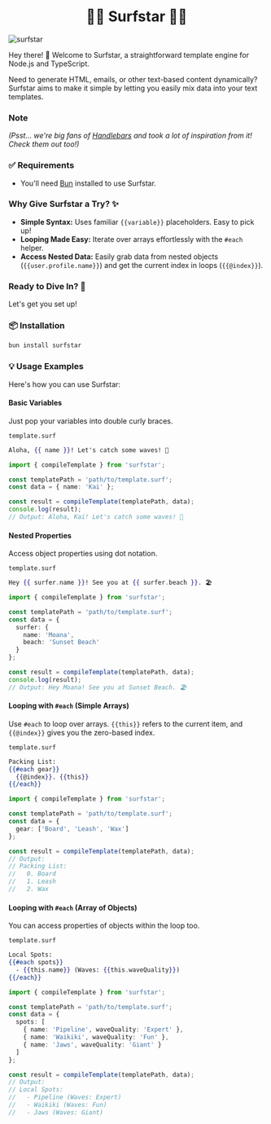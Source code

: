 <div align="center">

# 🏄‍♂️ Surfstar 🏄‍♀️

</div>

![surfstar](https://github.com/ChristoferMendes/surfstar/assets/107426464/165060de-cf7e-427c-a4f4-7cba5d00e63e) 

Hey there\! 👋 Welcome to Surfstar, a straightforward template engine for Node.js and TypeScript.

Need to generate HTML, emails, or other text-based content dynamically? Surfstar aims to make it simple by letting you easily mix data into your text templates.

### Note
*(Psst... we're big fans of [Handlebars](https://github.com/handlebars-lang/handlebars.js/) and took a lot of inspiration from it\! Check them out too\!)*

### ✅ Requirements

  * You'll need [Bun](https://bun.sh/) installed to use Surfstar.

### Why Give Surfstar a Try? ✨

  * **Simple Syntax:** Uses familiar `{{variable}}` placeholders. Easy to pick up\!
  * **Looping Made Easy:** Iterate over arrays effortlessly with the `#each` helper.
  * **Access Nested Data:** Easily grab data from nested objects (`{{user.profile.name}}`) and get the current index in loops (`{{@index}}`).

### Ready to Dive In? 🌊

Let's get you set up\!

### 📦 Installation

```bash
bun install surfstar
```

### 💡 Usage Examples

Here's how you can use Surfstar:

#### Basic Variables

Just pop your variables into double curly braces.

`template.surf`

```handlebars
Aloha, {{ name }}! Let's catch some waves! 🤙
```

```typescript
import { compileTemplate } from 'surfstar';

const templatePath = 'path/to/template.surf';
const data = { name: 'Kai' };

const result = compileTemplate(templatePath, data);
console.log(result);
// Output: Aloha, Kai! Let's catch some waves! 🤙
```

#### Nested Properties

Access object properties using dot notation.

`template.surf`

```handlebars
Hey {{ surfer.name }}! See you at {{ surfer.beach }}. 🏖️
```

```typescript
import { compileTemplate } from 'surfstar';

const templatePath = 'path/to/template.surf';
const data = {
  surfer: {
    name: 'Moana',
    beach: 'Sunset Beach'
  }
};

const result = compileTemplate(templatePath, data);
console.log(result);
// Output: Hey Moana! See you at Sunset Beach. 🏖️
```

#### Looping with `#each` (Simple Arrays)

Use `#each` to loop over arrays. `{{this}}` refers to the current item, and `{{@index}}` gives you the zero-based index.

`template.surf`

```handlebars
Packing List:
{{#each gear}}
  {{@index}}. {{this}}
{{/each}}
```

```typescript
import { compileTemplate } from 'surfstar';

const templatePath = 'path/to/template.surf';
const data = {
  gear: ['Board', 'Leash', 'Wax']
};

const result = compileTemplate(templatePath, data);
// Output:
// Packing List:
//   0. Board
//   1. Leash
//   2. Wax
```

#### Looping with `#each` (Array of Objects)

You can access properties of objects within the loop too.

`template.surf`

```handlebars
Local Spots:
{{#each spots}}
  - {{this.name}} (Waves: {{this.waveQuality}})
{{/each}}
```

```typescript
import { compileTemplate } from 'surfstar';

const templatePath = 'path/to/template.surf';
const data = {
  spots: [
    { name: 'Pipeline', waveQuality: 'Expert' },
    { name: 'Waikiki', waveQuality: 'Fun' },
    { name: 'Jaws', waveQuality: 'Giant' }
  ]
};

const result = compileTemplate(templatePath, data);
// Output:
// Local Spots:
//   - Pipeline (Waves: Expert)
//   - Waikiki (Waves: Fun)
//   - Jaws (Waves: Giant)
```
